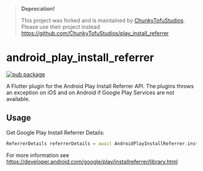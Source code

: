 > **Deprecation!**
> 
> This project was forked and is maintained by [ChunkyTofuStudios](https://github.com/ChunkyTofuStudios).
> Please use their project instead https://github.com/ChunkyTofuStudios/play_install_referrer

# android_play_install_referrer
[![pub package](https://img.shields.io/pub/v/android_play_install_referrer.svg)](https://pub.dartlang.org/packages/android_play_install_referrer)

A Flutter plugin for the Android Play Install Referrer API.
The plugins throws an exception on iOS and on Android if Google Play Services are not available.

## Usage

Get Google Play Install Referrer Details:

```Dart
ReferrerDetails referrerDetails = await AndroidPlayInstallReferrer.installReferrer;
```

For more information see https://developer.android.com/google/play/installreferrer/library.html
